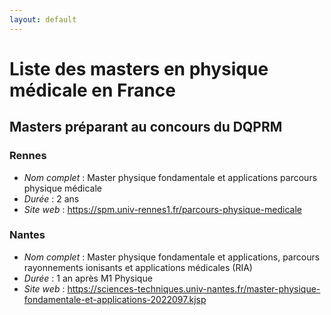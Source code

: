 ```yaml
---
layout: default
---
```


# Liste des masters en physique médicale en France

## Masters préparant au concours du DQPRM

### Rennes
- *Nom complet* : Master physique fondamentale et applications parcours physique médicale
- *Durée* : 2 ans
- *Site web* : https://spm.univ-rennes1.fr/parcours-physique-medicale

### Nantes
- *Nom complet* : Master physique fondamentale et applications, parcours rayonnements ionisants et applications médicales (RIA)
- *Durée* : 1 an après M1 Physique
- *Site web* : https://sciences-techniques.univ-nantes.fr/master-physique-fondamentale-et-applications-2022097.kjsp
